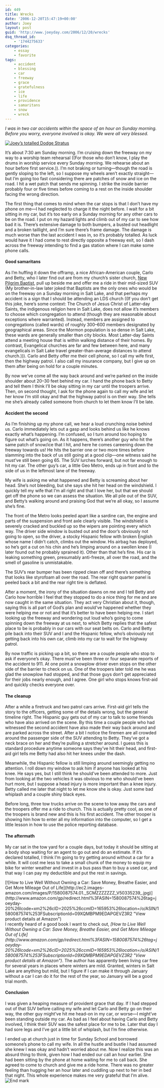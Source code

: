```yaml
---
id: 449
title: Wrecks
date: '2006-12-20T15:47:19+00:00'
author: Joey
layout: post
guid: 'http://www.joeyday.com/2006/12/20/wrecks'
dsq_thread_id:
    - '1744275633'
categories:
    - essay
    - favorite
tags:
    - accident
    - blessing
    - car
    - freeway
    - grace
    - gratefulness
    - ice
    - life
    - providence
    - samaritans
    - snow
    - wreck
---
```


*I was in two car accidents within the space of an hour on Sunday morning. Before you worry, everyone involved is okay. We were all very blessed.*

[![](http://joeyday.com/wp-content/uploads/2006/12/339132127_cba7ab3ed1_z-150x150.jpg "Joey’s totalled Dodge Stratus")](http://www.flickr.com/photos/joeyday/sets/72157594449129340/)

It’s about 7:30 am Sunday morning. I’m cruising down the freeway on my way to a worship team rehearsal ((For those who don’t know, I play the drums in worship service every Sunday morning. We rehearse about an hour before first service.)). I’m not braking or turning—though the road is gently sloping to the left, so I suppose my wheels aren’t exactly straight—but I’m going too fast considering there are patches of snow and ice on the road. I hit a wet patch that sends me spinning. I strike the inside barrier probably four or five times before coming to a rest on the inside shoulder facing the wrong direction.

The first thing that comes to mind when the car stops is that I don’t have my phone on me—I had neglected to charge it the night before. I wait for a bit sitting in my car, but it’s too early on a Sunday morning for any other cars to be on the road. I put on my hazard lights and climb out of my car to see how bad it is. There’s extensive damage to both bumpers, a busted out headlight and a broken taillight, and I’m sure there’s frame damage. The damage is much worse than the last accident I was in, so it’s probably totalled. As luck would have it I had come to rest directly opposite a freeway exit, so I dash across the freeway intending to find a gas station where I can make some phone calls.

#### Good samaritans

As I’m huffing it down the offramp, a nice African-American couple, Carlo and Betty, who I later find out are from my church’s sister church, [New Pilgrim Baptist](http://www.newpilgrimbaptist.com/), pull up beside me and offer me a ride in their mid-sized SUV (My brother-in-law later joked that Baptists are the only ones who would be on the freeway on a Sunday morning in Salt Lake, and that perhaps my accident is a sign that I should be attending an LDS church ((If you don’t get this joke, here’s some context: The Church of Jesus Christ of Latter-day Saints, the indigenous religion here in Salt Lake, does not allow it’s members to choose which congregation to attend (though they are reasonable about exceptions where warranted). Instead, members are assigned to congregations (called wards) of roughly 300–600 members designated by geographical areas. Since the Mormon population is so dense in Salt Lake, these wards are generally smaller than city blocks. Most Latter-day Saints attend a meeting house that is within walking distance of their homes. By contrast, Evangelical churches are far and few between here, and many evangelicals in Salt Lake travel greater-than-average distances to attend church.))). Carlo and Betty offer me their cell phone, so I call my wife first, then the highway patrol. I also call my insurance company, but I give up on them after being on hold for a couple minutes.

By now we’ve come all the way back around and we’re parked on the inside shoulder about 20–30 feet behind my car. I hand the phone back to Betty and tell them I think I’ll be okay sitting in my car until the troopers arrive. Then, on second thought, I ask for the phone again to call my wife and let her know I’m still okay and that the highway patrol is on their way. She tells me she’s already called someone from church to let them know I’ll be late.

#### Accident the second

As I’m finishing up my phone call, we hear a loud crunching noise behind us. Carlo immediately lets out a gasp and looks behind us like he knows exactly what’s happening. I’m confused, so I turn around too hoping to figure out what’s going on. As it happens, there’s another guy who hit the same patch of snow/ice that I hit, and here he comes careening down the freeway towards us! He hits the barrier one or two more times before slamming into the back of us still going at a good clip—one witness said he must’ve still been going 65. The SUV lurches forward, but not far enough to hit my car. The other guy’s car, a little Geo Metro, ends up in front and to the side of us in the leftmost lane of the freeway.

My wife is asking me what happened and Betty is screaming about her head. She’s not bleeding, but she says she hit her head on the windshield. I quickly tell my wife that I’m all right and that I love her, but that we should get off the phone so we can assess the situation. We all pile out of the SUV, and Betty’s walking around and praising God that we’re all okay, so I assume she’s fine.

The front of the Metro looks peeled apart like a sardine can, the engine and parts of the suspension and front axle clearly visible. The windshield is severely cracked and buckled up so the wipers are pointing every which way. The driver side window is busted out and the door’s obviously not going to open, so the driver, a stocky Hispanic fellow with broken English whose name I didn’t catch, climbs out the window. His airbag has deployed, so he’s got a cut on his chin and he’s limping around on a swollen knee (I later found out he probably sprained it). Other than that he’s fine. His car is leaking something green, presumably anti-freeze, all over the road, and the smell of gasoline is unmistakable.

The SUV’s rear bumper has been ripped clean off and there’s something that looks like styrofoam all over the road. The rear right quarter panel is peeled back a bit and the rear right tire is deflated.

After a moment, the irony of the situation dawns on me and I tell Betty and Carlo how horrible I feel that they stopped to do a nice thing for me and are now caught in the same situation. They act very Christian about it, though, saying this is all part of God’s plan and would’ve happened whether they were helping me or not and that it’s better to have been helping me. I start looking up the freeway and wondering out loud who’s going to come spinning down the freeway at us next, to which Betty replies that the safest place to be is probably in our cars with our seat belts on. Carlo and Betty pile back into their SUV and I and the Hispanic fellow, who’s obviously not getting back into his own car, climb into my car to wait for the highway patrol.

By now traffic is picking up a bit, so there are a couple people who stop to ask if everyone’s okay. There must’ve been three or four separate reports of the accident to 911. At one point a snowplow driver even stops on the other side of the barrier to check on us. One of the troopers later told me he was glad the snowplow had stopped, and that those guys don’t get appreciated for their jobs nearly enough, and I agree. One girl who stops knows first-aid and quickly checks everyone over.

#### The cleanup

After a while a firetruck and two patrol cars arrive. First-aid girl tells the story to the officers, getting some of the details wrong, but the general timeline right. The Hispanic guy gets out of my car to talk to some friends who have also arrived on the scene. By this time a couple people who had witnessed the second accident have also made their way back around and are parked across the street. After a bit I notice the firemen are all crowded around the passenger side of the SUV attending to Betty. They’ve got a neck brace on her and they’re pulling a stretcher around. I guess this is standard procedure anytime someone says they’ve hit their head, and first-aid girl tells me Betty had also hit her knees under the dash.

Meanwhile, the Hispanic fellow is still limping around seemingly getting no attention. I roll down my window to ask him if anyone has looked at his knee. He says yes, but I still think he should’ve been attended to more. Just from looking at the two vehicles it was obvious to me who should’ve been hurt more, but I suppose a head injury is more important than a knee injury. Betty called me later that night to let me know she is okay. Just some bad whiplash and a couple shiny black eyes.

Before long, three tow trucks arrive on the scene to tow away the cars and the troopers offer me a ride to church. This is actually pretty cool, as one of the troopers is brand new and this is his first accident. The other trooper is showing him how to enter all my information into the computer, so I get a little lesson in how to use the police reporting database.

#### The aftermath

My car sat in the tow yard for a couple days, but today it should be sitting at a body shop waiting for an agent to go out and do an estimate. If it’s declared totalled, I think I’m going to try getting around without a car for a while. It will cost me less to take a small chunk of the money to equip my bike for winter weather and invest in a bus pass than to buy a used car, and that way I can pay my deductible and put the rest in savings.

<div class="rpic">[![How to Live Well Without Owning a Car: Save Money, Breathe Easier, and Get More Mileage Out of Life](http://ec2.images-amazon.com/images/P/1580087574.01._SCMZZZZZZZ_V50335239_.jpg)](http://www.amazon.com/gp/redirect.html%3FASIN=1580087574%26tag=joeyday-20%26lcode=xm2%26cID=2025%26ccmID=165953%26location=/o/ASIN/1580087574%253FSubscriptionId=09XQMBPM9EDAPGEVZ3R2 "View product details at Amazon")</div>I recently heard of a good book I want to check out, <cite>[How to Live Well Without Owning a Car: Save Money, Breathe Easier, and Get More Mileage Out of Life](http://www.amazon.com/gp/redirect.html%3FASIN=1580087574%26tag=joeyday-20%26lcode=xm2%26cID=2025%26ccmID=165953%26location=/o/ASIN/1580087574%253FSubscriptionId=09XQMBPM9EDAPGEVZ3R2 "View product details at Amazon")</cite>. The author has apparently been living car free for several years in places where winters are mild. Granted, winters in Salt Lake are anything but mild, but I figure if I can make it through January without a car I can do it for the rest of the year, so January will be a good trial month.

#### Conclusion

I was given a heaping measure of provident grace that day. If I had stepped out of that SUV before calling my wife and let Carlo and Betty go on their way, the other guy might’ve hit me head-on in my car, or worse—I might’ve been standing outside my car. As bad as I feel about having Carlo and Betty involved, I think their SUV was the safest place for me to be. Later that day I had sore legs and I’ve got a little bit of whiplash, but I’m fine otherwise.

I ended up at church just in time for Sunday School and borrowed someone’s phone to call my wife. In all the hustle and bustle I had assumed she knew I was okay and hadn’t worried about me. Now I realize this was an absurd thing to think, given how I had ended our call an hour earlier. She had been sitting by the phone at home waiting for me to call back. She agreed to come to church and give me a ride home. There was no greater feeling than hugging her an hour later and cuddling up next to her in bed that night. This whole experience makes me very grateful that I’m alive. ![End mark](http://joeyday.com/wp-content/uploads/2009/08/endmark.png "End mark")